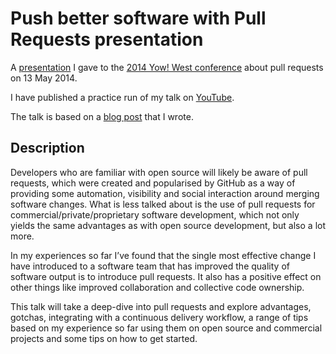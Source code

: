 Push better software with Pull Requests presentation
====================================================

A [presentation](https://github.com/robdmoore/PushBetterSoftwareWithPullRequestsPresentation/raw/master/Presentation.pptx) I gave to the [2014 Yow! West conference](http://west.yowconference.com.au/archive-2014/) about pull requests on 13 May 2014.

I have published a practice run of my talk on [YouTube](https://www.youtube.com/watch?v=W6kDwZTazsE).

The talk is based on a [blog post](http://robdmoore.id.au/blog/2013/12/01/using-pull-requests-for-commercialprivateproprietary-development/) that I wrote.

Description
-----------

Developers who are familiar with open source will likely be aware of pull requests, which were created and popularised by GitHub as a way of providing some automation, visibility and social interaction around merging software changes. What is less talked about is the use of pull requests for commercial/private/proprietary software development, which not only yields the same advantages as with open source development, but also a lot more.

In my experiences so far I’ve found that the single most effective change I have introduced to a software team that has improved the quality of software output is to introduce pull requests. It also has a positive effect on other things like improved collaboration and collective code ownership.

This talk will take a deep-dive into pull requests and explore advantages, gotchas, integrating with a continuous delivery workflow, a range of tips based on my experience so far using them on open source and commercial projects and some tips on how to get started.

